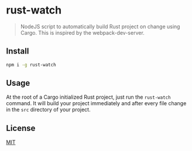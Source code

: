 # rust-watch

> NodeJS script to automatically build Rust project on change using Cargo. This is inspired by the webpack-dev-server.

## Install

```bash
npm i -g rust-watch
```

## Usage

At the root of a Cargo initialized Rust project, just run the `rust-watch` command. It will build your project immediately and after every file change in the `src` directory of your project.

## License

[MIT](http://vjpr.mit-license.org)
